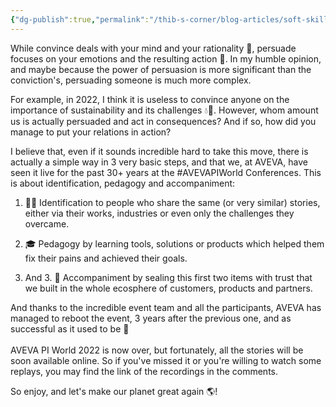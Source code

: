```yaml
---
{"dg-publish":true,"permalink":"/thib-s-corner/blog-articles/soft-skills-convince-vs-persuade-what-s-the-difference/"}
---
```



While convince deals with your mind and your rationality 🧠, persuade focuses on your emotions and the resulting action 🚜. In my humble opinion, and maybe because the power of persuasion is more significant than the conviction's, persuading someone is much more complex.  
  
For example, in 2022, I think it is useless to convince anyone on the importance of sustainability and its challenges 💧🌳. However, whom amount us is actually persuaded and act in consequences? And if so, how did you manage to put your relations in action?  
  
I believe that, even if it sounds incredible hard to take this move, there is actually a simple way in 3 very basic steps, and that we, at AVEVA, have seen it live for the past 30+ years at the #AVEVAPIWorld Conferences. This is about identification, pedagogy and accompaniment:  
  
1. 🕵️‍♂️ Identification to people who share the same (or very similar) stories, either via their works, industries or even only the challenges they overcame.  
  
2. 🎓 Pedagogy by learning tools, solutions or products which helped them fix their pains and achieved their goals.  
  
3. And 3. 💪 Accompaniment by sealing this first two items with trust that we built in the whole ecosphere of customers, products and partners.  
  
And thanks to the incredible event team and all the participants, AVEVA has managed to reboot the event, 3 years after the previous one, and as successful as it used to be 🎉  
    
AVEVA PI World 2022 is now over, but fortunately, all the stories will be soon available online. So if you've missed it or you're willing to watch some replays, you may find the link of the recordings in the comments.  
  
So enjoy, and let's make our planet great again 🌎!